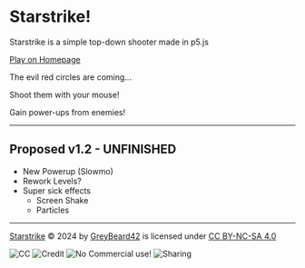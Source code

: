 # Starstrike!
Starstrike is a simple top-down shooter made in p5.js

[Play on Homepage](https://greybeard42.github.io/javascript/starstrike/)

The evil red circles are coming...

Shoot them with your mouse!

Gain power-ups from enemies!

---

## Proposed v1.2 - UNFINISHED
- New Powerup (Slowmo)
- Rework Levels?
- Super sick effects
  - Screen Shake
  - Particles

---

[Starstrike](http://greybeard42.neocities.org/javascript/starstrike/) © 2024 by [GreyBeard42](../../../) is licensed under [CC BY-NC-SA 4.0](https://creativecommons.org/licenses/by-nc-sa/4.0/?ref=chooser-v1)

![CC](https://mirrors.creativecommons.org/presskit/icons/cc.svg?ref=chooser-v1) ![Credit](https://mirrors.creativecommons.org/presskit/icons/by.svg?ref=chooser-v1) ![No Commercial use!](https://mirrors.creativecommons.org/presskit/icons/nc.svg?ref=chooser-v1) ![Sharing](https://mirrors.creativecommons.org/presskit/icons/sa.svg?ref=chooser-v1)
